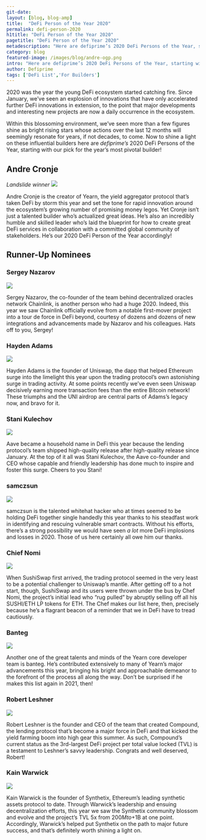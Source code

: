 ```yaml
---
git-date:
layout: [blog, blog-amp]
title:  "DeFi Person of the Year 2020"
permalink: defi-person-2020
h1title: "DeFi Person of the Year 2020"
pagetitle: "DeFi Person of the Year 2020"
metadescription: "Here are defiprime’s 2020 DeFi Persons of the Year, starting with our pick for the year’s most pivotal builder"
category: blog
featured-image: /images/blog/andre-ogp.png
intro: "Here are defiprime’s 2020 DeFi Persons of the Year, starting with our pick for the year’s most pivotal builder"
author: Defiprime
tags: ['DeFi List','For Builders']
---
```

2020 was the year the young DeFi ecosystem started catching fire. Since January, we’ve seen an explosion of innovations that have only accelerated further DeFi innovations in extension, to the point that major developments and interesting new projects are now a daily occurrence in the ecosystem.

Within this blossoming environment, we’ve seen more than a few figures shine as bright rising stars whose actions over the last 12 months will seemingly resonate for years, if not decades, to come. Now to shine a light on these influential builders here are _defiprime’s_ 2020 DeFi Persons of the Year, starting with our pick for the year’s most pivotal builder!


## Andre Cronje

_Landslide winner_
![](/images/blog/defi-person-2020/andre-cronje.png)


Andre Cronje is the creator of Yearn, the yield aggregator protocol that’s taken DeFi by storm this year and set the tone for rapid innovation around the ecosystem’s growing number of promising money legos. Yet Cronje isn’t just a talented builder who’s actualized great ideas. He’s also an incredibly humble and skilled leader who’s laid the blueprint for how to create great DeFi services in collaboration with a committed global community of stakeholders. He’s our 2020 DeFi Person of the Year accordingly!


## Runner-Up Nominees


### Sergey Nazarov


![](/images/blog/defi-person-2020/sergei-nazarov.png)


Sergey Nazarov, the co-founder of the team behind decentralized oracles network Chainlink, is another person who had a huge 2020. Indeed, this year we saw Chainlink officially evolve from a notable first-mover project into a tour de force in DeFi beyond, courtesy of dozens and dozens of new integrations and advancements made by Nazarov and his colleagues. Hats off to you, Sergey!


### Hayden Adams

![](/images/blog/defi-person-2020/hayden-adams.png)


Hayden Adams is the founder of Uniswap, the dapp that helped Ethereum surge into the limelight this year upon the trading protocol’s own astonishing surge in trading activity. At some points recently we’ve even seen Uniswap decisively earning more transaction fees than the entire Bitcoin network! These triumphs and the UNI airdrop are central parts of Adams’s legacy now, and bravo for it.


### Stani Kulechov

![](/images/blog/defi-person-2020/stani-kuleshov.png)


Aave became a household name in DeFi this year because the lending protocol’s team shipped high-quality release after high-quality release since January. At the top of it all was Stani Kulechov, the Aave co-founder and CEO whose capable and friendly leadership has done much to inspire and foster this surge. Cheers to you Stani!


### samczsun

![](/images/blog/defi-person-2020/samczsun.png)


samczsun is the talented whitehat hacker who at times seemed to be holding DeFi together single handedly this year thanks to his steadfast work in identifying and rescuing vulnerable smart contracts. Without his efforts, there’s a strong possibility we would have seen _a lot_ more DeFi implosions and losses in 2020. Those of us here certainly all owe him our thanks.


### Chief Nomi

![](/images/blog/defi-person-2020/chief-nomi.png)


When SushiSwap first arrived, the trading protocol seemed in the very least to be a potential challenger to Uniswap’s mantle. After getting off to a hot start, though, SushiSwap and its users were thrown under the bus by Chef Nomi, the project’s initial lead who “rug pulled” by abruptly selling off all his SUSHI/ETH LP tokens for ETH. The Chef makes our list here, then, precisely because he’s a flagrant beacon of a reminder that we in DeFi have to tread cautiously.


### Banteg

![](/images/blog/defi-person-2020/banteg.png)


Another one of the great talents and minds of the Yearn core developer team is banteg. He’s contributed extensively to many of Yearn’s major advancements this year, bringing his bright and approachable demeanor to the forefront of the process all along the way. Don’t be surprised if he makes this list again in 2021, then!


### Robert Leshner

![](/images/blog/defi-person-2020/robert-leshner.png)


Robert Leshner is the founder and CEO of the team that created Compound, the lending protocol that’s become a major force in DeFi and that kicked the yield farming boom into high gear this summer. As such, Compound’s current status as the 3rd-largest DeFi project per total value locked (TVL) is a testament to Leshner’s savvy leadership. Congrats and well deserved, Robert!


### Kain Warwick

![](/images/blog/defi-person-2020/kain-warwick.png)


Kain Warwick is the founder of Synthetix, Ethereum’s leading synthetic assets protocol to date. Through Warwick’s leadership and ensuing decentralization efforts, this year we saw the Synthetix community blossom and evolve and the project’s TVL 5x from $200M to +$1B at one point. Accordingly, Warwick’s helped put Synthetix on the path to major future success, and that’s definitely worth shining a light on.
